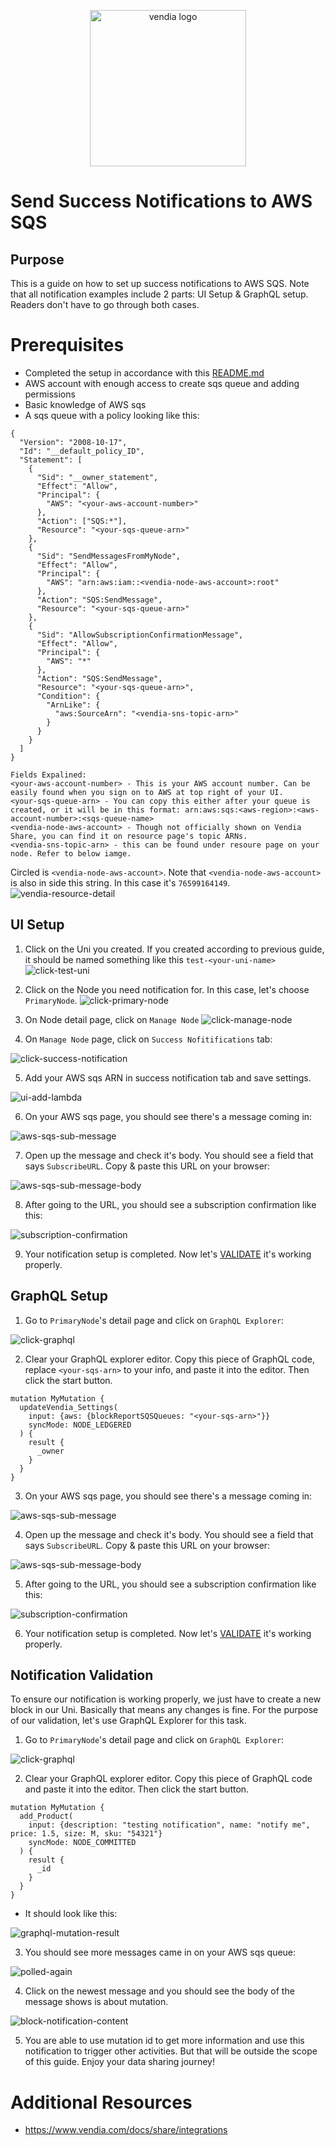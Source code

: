 <p align="center">
  <a href="https://vendia.net/">
    <img src="https://www.vendia.com/images/logo/logo.svg" alt="vendia logo" width="250px">
  </a>
</p>

# Send Success Notifications to AWS SQS

## Purpose
This is a guide on how to set up success notifications to AWS SQS. Note that all notification examples include 2 parts: UI Setup & GraphQL setup. Readers don't have to go through both cases.

# Prerequisites
* Completed the setup in accordance with this [README.md](../../README.md)
* AWS account with enough access to create sqs queue and adding permissions
* Basic knowledge of AWS sqs
* A sqs queue with a policy looking like this:

```
{
  "Version": "2008-10-17",
  "Id": "__default_policy_ID",
  "Statement": [
    {
      "Sid": "__owner_statement",
      "Effect": "Allow",
      "Principal": {
        "AWS": "<your-aws-account-number>"
      },
      "Action": ["SQS:*"],
      "Resource": "<your-sqs-queue-arn>"
    },
    {
      "Sid": "SendMessagesFromMyNode",
      "Effect": "Allow",
      "Principal": {
        "AWS": "arn:aws:iam::<vendia-node-aws-account>:root"
      },
      "Action": "SQS:SendMessage",
      "Resource": "<your-sqs-queue-arn>"
    },
    {
      "Sid": "AllowSubscriptionConfirmationMessage",
      "Effect": "Allow",
      "Principal": {
        "AWS": "*"
      },
      "Action": "SQS:SendMessage",
      "Resource": "<your-sqs-queue-arn>",
      "Condition": {
        "ArnLike": {
          "aws:SourceArn": "<vendia-sns-topic-arn>"
        }
      }
    }
  ]
}

Fields Expalined:
<your-aws-account-number> - This is your AWS account number. Can be easily found when you sign on to AWS at top right of your UI.
<your-sqs-queue-arn> - You can copy this either after your queue is created, or it will be in this format: arn:aws:sqs:<aws-region>:<aws-account-number>:<sqs-queue-name>
<vendia-node-aws-account> - Though not officially shown on Vendia Share, you can find it on resource page's topic ARNs.
<vendia-sns-topic-arn> - this can be found under resoure page on your node. Refer to below iamge.

```
Circled is `<vendia-node-aws-account>`. Note that `<vendia-node-aws-account>` is also in side this string. In this case it's `76599164149`.
![vendia-resource-detail](../../img/re-usable/block-arn.png)


## UI Setup
1. Click on the Uni you created. If you created according to previous guide, it should be named something like this `test-<your-uni-name>`
![click-test-uni](../../img/re-usable/click-test-uni.png)

2. Click on the Node you need notification for. In this case, let's choose `PrimaryNode`.
![click-primary-node](../../img/re-usable/click-primary-node.png)

3. On Node detail page, click on `Manage Node`
![click-manage-node](../../img/re-usable/click-manage-node.png)

4. On `Manage Node` page, click on `Success Nofitifications` tab:

![click-success-notification](../../img/success/click-success-notification.png)

5. Add your AWS sqs ARN in success notification tab and save settings.

![ui-add-lambda](../../img/success/sqs/ui-add-sqs.png)

6. On your AWS sqs page, you should see there's a message coming in:

![aws-sqs-sub-message](../../img/re-usable/sqs-subscribe-message.png)

7. Open up the message and check it's body. You should see a field that says `SubscribeURL`. Copy & paste this URL on your browser:

![aws-sqs-sub-message-body](../../img/success/sqs/sqs-subscribe-message-body.png)

8. After going to the URL, you should see a subscription confirmation like this:

![subscription-confirmation](../../img/success/webhook/confirmation-message.png)

9. Your notification setup is completed. Now let's [VALIDATE](#notification-validation) it's working properly.

## GraphQL Setup

1. Go to `PrimaryNode`'s detail page and click on `GraphQL Explorer`: 

![click-graphql](../../img/re-usable/click-grahql-explorer.png)

2. Clear your GraphQL explorer editor. Copy this piece of GraphQL code, replace `<your-sqs-arn>` to your info, and paste it into the editor. Then click the start button.

```
mutation MyMutation {
  updateVendia_Settings(
    input: {aws: {blockReportSQSQueues: "<your-sqs-arn>"}}
    syncMode: NODE_LEDGERED
  ) {
    result {
      _owner
    }
  }
}
```

3. On your AWS sqs page, you should see there's a message coming in:

![aws-sqs-sub-message](../../img/re-usable/sqs-subscribe-message.png)

4. Open up the message and check it's body. You should see a field that says `SubscribeURL`. Copy & paste this URL on your browser:

![aws-sqs-sub-message-body](../../img/success/sqs/sqs-subscribe-message-body.png)

5. After going to the URL, you should see a subscription confirmation like this:

![subscription-confirmation](../../img/success/webhook/confirmation-message.png)

6. Your notification setup is completed. Now let's [VALIDATE](#notification-validation) it's working properly.

## Notification Validation
To ensure our notification is working properly, we just have to create a new block in our Uni. Basically that means any changes is fine. For the purpose of our validation, let's use GraphQL Explorer for this task.

1. Go to `PrimaryNode`'s detail page and click on `GraphQL Explorer`: 

![click-graphql](../../img/re-usable/click-grahql-explorer.png)

2. Clear your GraphQL explorer editor. Copy this piece of GraphQL code and paste it into the editor. Then click the start button.
```
mutation MyMutation {
  add_Product(
    input: {description: "testing notification", name: "notify me", price: 1.5, size: M, sku: "54321"}
    syncMode: NODE_COMMITTED
  ) {
    result {
      _id
    }
  }
}
```
* It should look like this:

![graphql-mutation-result](../../img/re-usable/create-new-block.png)

3. You should see more messages came in on your AWS sqs queue:

![polled-again](../../img/re-usable/polled-again.png)

4. Click on the newest message and you should see the body of the message shows is about mutation.

![block-notification-content](../../img/success/sqs/block-notification-content.png)

5. You are able to use mutation id to get more information and use this notification to trigger other activities. But that will be outside the scope of this guide. Enjoy your data sharing journey!

# Additional Resources

* https://www.vendia.com/docs/share/integrations